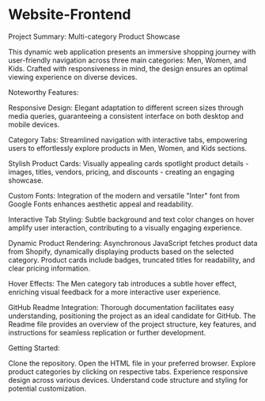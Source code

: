 # Website-Frontend
Project Summary: Multi-category Product Showcase

This dynamic web application presents an immersive shopping journey with user-friendly navigation across three main categories: Men, Women, and Kids. Crafted with responsiveness in mind, the design ensures an optimal viewing experience on diverse devices.


Noteworthy Features:

Responsive Design: Elegant adaptation to different screen sizes through media queries, guaranteeing a consistent interface on both desktop and mobile devices.

Category Tabs: Streamlined navigation with interactive tabs, empowering users to effortlessly explore products in Men, Women, and Kids sections.

Stylish Product Cards: Visually appealing cards spotlight product details - images, titles, vendors, pricing, and discounts - creating an engaging showcase.

Custom Fonts: Integration of the modern and versatile "Inter" font from Google Fonts enhances aesthetic appeal and readability.

Interactive Tab Styling: Subtle background and text color changes on hover amplify user interaction, contributing to a visually engaging experience.

Dynamic Product Rendering: Asynchronous JavaScript fetches product data from Shopify, dynamically displaying products based on the selected category. Product cards include badges, truncated titles for readability, and clear pricing information.

Hover Effects: The Men category tab introduces a subtle hover effect, enriching visual feedback for a more interactive user experience.

GitHub Readme Integration: Thorough documentation facilitates easy understanding, positioning the project as an ideal candidate for GitHub. The Readme file provides an overview of the project structure, key features, and instructions for seamless replication or further development.


Getting Started:

Clone the repository.
Open the HTML file in your preferred browser.
Explore product categories by clicking on respective tabs.
Experience responsive design across various devices.
Understand code structure and styling for potential customization.
